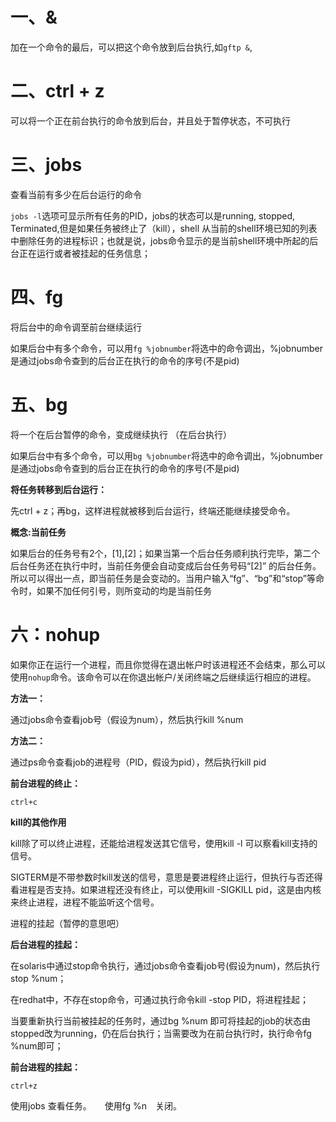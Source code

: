 # 一、&

加在一个命令的最后，可以把这个命令放到后台执行,如`gftp &`,

# 二、ctrl + z

可以将一个正在前台执行的命令放到后台，并且处于暂停状态，不可执行

# 三、jobs

查看当前有多少在后台运行的命令

`jobs -l`选项可显示所有任务的PID，jobs的状态可以是running, stopped, Terminated,但是如果任务被终止了（kill），shell 从当前的shell环境已知的列表中删除任务的进程标识；也就是说，jobs命令显示的是当前shell环境中所起的后台正在运行或者被挂起的任务信息；

# 四、fg

将后台中的命令调至前台继续运行  

如果后台中有多个命令，可以用`fg %jobnumber`将选中的命令调出，%jobnumber是通过jobs命令查到的后台正在执行的命令的序号(不是pid)

# 五、bg

将一个在后台暂停的命令，变成继续执行 （在后台执行）  

如果后台中有多个命令，可以用`bg %jobnumber`将选中的命令调出，%jobnumber是通过jobs命令查到的后台正在执行的命令的序号(不是pid)  

**将任务转移到后台运行：**  

先ctrl + z；再bg，这样进程就被移到后台运行，终端还能继续接受命令。  

**概念:当前任务**

如果后台的任务号有2个，[1],[2]；如果当第一个后台任务顺利执行完毕，第二个后台任务还在执行中时，当前任务便会自动变成后台任务号码“[2]” 的后台任务。所以可以得出一点，即当前任务是会变动的。当用户输入“fg”、“bg”和“stop”等命令时，如果不加任何引号，则所变动的均是当前任务

# 六：nohup

如果你正在运行一个进程，而且你觉得在退出帐户时该进程还不会结束，那么可以使用`nohup`命令。该命令可以在你退出帐户/关闭终端之后继续运行相应的进程。


**方法一：**

通过jobs命令查看job号（假设为num），然后执行kill %num

**方法二：**

通过ps命令查看job的进程号（PID，假设为pid），然后执行kill pid

**前台进程的终止：**

`ctrl+c`

**kill的其他作用**

kill除了可以终止进程，还能给进程发送其它信号，使用kill -l 可以察看kill支持的信号。

SIGTERM是不带参数时kill发送的信号，意思是要进程终止运行，但执行与否还得看进程是否支持。如果进程还没有终止，可以使用kill -SIGKILL pid，这是由内核来终止进程，进程不能监听这个信号。

进程的挂起（暂停的意思吧）

**后台进程的挂起：**

在solaris中通过stop命令执行，通过jobs命令查看job号(假设为num)，然后执行stop %num；

在redhat中，不存在stop命令，可通过执行命令kill -stop PID，将进程挂起；

当要重新执行当前被挂起的任务时，通过bg %num 即可将挂起的job的状态由stopped改为running，仍在后台执行；当需要改为在前台执行时，执行命令fg %num即可；

**前台进程的挂起：**

`ctrl+z`

使用jobs 查看任务。　　使用fg %n　关闭。